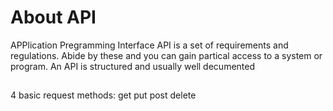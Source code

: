 # About API
APPlication Pregramming Interface
API is a set of requirements and regulations. 
Abide by these and you can gain partical access to a system or program.
An API is structured and usually well decumented
##
4 basic request methods:
get put post delete
##